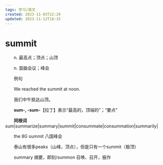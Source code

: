 ```yaml
---
tags: 学习/英文
created: 2023-11-03T22:29
updated: 2023-11-12T18:15
---
```

# summit

　　n. 最高点；顶点；山顶

　　n. 首脑会议；峰会

　　例句

　　We reached the summit at noon.

　　我们中午抵达山顶。

　　**sum-, -sum-**【拉丁】表示“最高的，顶端的”；“要点”

　　**同根词**sum\|summarize\|summary\|summit\|consummate\|consummation\|summarily\|

　　the 8G summit 八国峰会

　　泰山有很多peaks（山峰，顶点），但是只有一个summit（极顶）

　　summary 摘要，即刻/summon 召唤、召开，振作
